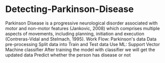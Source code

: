 # Detecting-Parkinson-Disease
Parkinson Disease is a progressive neurological disorder associated with motor and non-motor features (Jankovic, 2008) which comprises multiple aspects of movements, including planning, initiation and execution (Contreras-Vidal and Stelmach, 1995).
Work Flow:
Parkinson's data
Data pre-processing
Split data into Train and Test data
Use ML: Support Vector Machine classifier
After training the model with classifier we will get the updated data
Predict whether the person has disease or not
